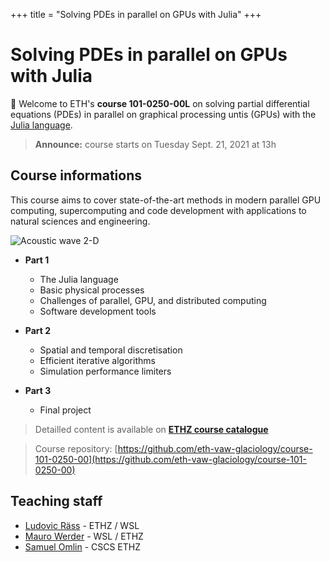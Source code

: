 +++
title = "Solving PDEs in parallel on GPUs with Julia"
+++

# Solving PDEs in parallel on GPUs with Julia

🎉 Welcome to ETH's **course 101-0250-00L** on solving partial differential equations (PDEs) in parallel on graphical processing untis (GPUs) with the [Julia language](http://www.julialang.org/).

> **Announce:** course starts on Tuesday Sept. 21, 2021 at 13h

## Course informations
This course aims to cover state-of-the-art methods in modern parallel GPU computing, supercomputing and code development with applications to natural sciences and engineering.

![Acoustic wave 2-D](/assets/acoustic2D.gif)

- **Part 1**
  - The Julia language
  - Basic physical processes
  - Challenges of parallel, GPU, and distributed computing
  - Software development tools

- **Part 2**
  - Spatial and temporal discretisation
  - Efficient iterative algorithms
  - Simulation performance limiters

- **Part 3**
  - Final project

> Detailled content is available on [**ETHZ course catalogue**](http://www.vvz.ethz.ch/Vorlesungsverzeichnis/lerneinheit.view?semkez=2021W&ansicht=KATALOGDATEN&lerneinheitId=155538&lang=en)

> Course repository: [https://github.com/eth-vaw-glaciology/course-101-0250-00](https://github.com/eth-vaw-glaciology/course-101-0250-00)


## Teaching staff
- [Ludovic Räss](https://vaw.ethz.ch/en/people/person-detail.MjcwOTYw.TGlzdC8xOTYxLDE1MTczNjI1ODA=.html) - ETHZ / WSL
- [Mauro Werder](https://vaw.ethz.ch/en/personen/person-detail.html?persid=124402) - WSL / ETHZ
- [Samuel Omlin](https://www.cscs.ch/about/staff/) - CSCS ETHZ
